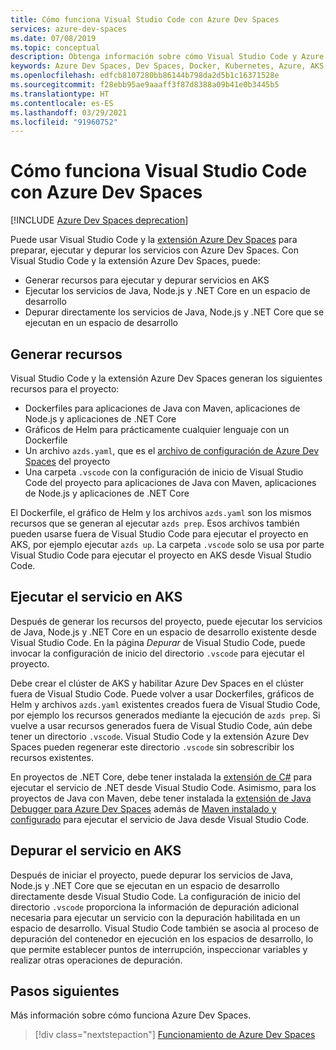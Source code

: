 ```yaml
---
title: Cómo funciona Visual Studio Code con Azure Dev Spaces
services: azure-dev-spaces
ms.date: 07/08/2019
ms.topic: conceptual
description: Obtenga información sobre cómo Visual Studio Code y Azure Dev Spaces ayudan a depurar y a iterar rápidamente las aplicaciones de Kubernetes
keywords: Azure Dev Spaces, Dev Spaces, Docker, Kubernetes, Azure, AKS, Azure Kubernetes Service, contenedores
ms.openlocfilehash: edfcb8107280bb86144b798da2d5b1c16371528e
ms.sourcegitcommit: f28ebb95ae9aaaff3f87d8388a09b41e0b3445b5
ms.translationtype: HT
ms.contentlocale: es-ES
ms.lasthandoff: 03/29/2021
ms.locfileid: "91960752"
---
```

# <a name="how-visual-studio-code-works-with-azure-dev-spaces"></a>Cómo funciona Visual Studio Code con Azure Dev Spaces

[!INCLUDE [Azure Dev Spaces deprecation](../../includes/dev-spaces-deprecation.md)]

Puede usar Visual Studio Code y la [extensión Azure Dev Spaces][azds-extension] para preparar, ejecutar y depurar los servicios con Azure Dev Spaces. Con Visual Studio Code y la extensión Azure Dev Spaces, puede:

* Generar recursos para ejecutar y depurar servicios en AKS
* Ejecutar los servicios de Java, Node.js y .NET Core en un espacio de desarrollo
* Depurar directamente los servicios de Java, Node.js y .NET Core que se ejecutan en un espacio de desarrollo

## <a name="generate-assets"></a>Generar recursos

Visual Studio Code y la extensión Azure Dev Spaces generan los siguientes recursos para el proyecto:

* Dockerfiles para aplicaciones de Java con Maven, aplicaciones de Node.js y aplicaciones de .NET Core
* Gráficos de Helm para prácticamente cualquier lenguaje con un Dockerfile
* Un archivo `azds.yaml`, que es el [archivo de configuración de Azure Dev Spaces][azds-yaml] del proyecto
* Una carpeta `.vscode` con la configuración de inicio de Visual Studio Code del proyecto para aplicaciones de Java con Maven, aplicaciones de Node.js y aplicaciones de .NET Core

El Dockerfile, el gráfico de Helm y los archivos `azds.yaml` son los mismos recursos que se generan al ejecutar `azds prep`. Esos archivos también pueden usarse fuera de Visual Studio Code para ejecutar el proyecto en AKS, por ejemplo ejecutar `azds up`. La carpeta `.vscode` solo se usa por parte Visual Studio Code para ejecutar el proyecto en AKS desde Visual Studio Code.

## <a name="run-your-service-in-aks"></a>Ejecutar el servicio en AKS

Después de generar los recursos del proyecto, puede ejecutar los servicios de Java, Node.js y .NET Core en un espacio de desarrollo existente desde Visual Studio Code. En la página *Depurar* de Visual Studio Code, puede invocar la configuración de inicio del directorio `.vscode` para ejecutar el proyecto.

Debe crear el clúster de AKS y habilitar Azure Dev Spaces en el clúster fuera de Visual Studio Code. Puede volver a usar Dockerfiles, gráficos de Helm y archivos `azds.yaml` existentes creados fuera de Visual Studio Code, por ejemplo los recursos generados mediante la ejecución de `azds prep`. Si vuelve a usar recursos generados fuera de Visual Studio Code, aún debe tener un directorio `.vscode`. Visual Studio Code y la extensión Azure Dev Spaces pueden regenerar este directorio `.vscode` sin sobrescribir los recursos existentes.

En proyectos de .NET Core, debe tener instalada la [extensión de C#][csharp-extension] para ejecutar el servicio de .NET desde Visual Studio Code. Asimismo, para los proyectos de Java con Maven, debe tener instalada la [extensión de Java Debugger para Azure Dev Spaces][java-extension] además de [Maven instalado y configurado][maven] para ejecutar el servicio de Java desde Visual Studio Code.

## <a name="debug-your-service-in-aks"></a>Depurar el servicio en AKS

Después de iniciar el proyecto, puede depurar los servicios de Java, Node.js y .NET Core que se ejecutan en un espacio de desarrollo directamente desde Visual Studio Code. La configuración de inicio del directorio `.vscode` proporciona la información de depuración adicional necesaria para ejecutar un servicio con la depuración habilitada en un espacio de desarrollo. Visual Studio Code también se asocia al proceso de depuración del contenedor en ejecución en los espacios de desarrollo, lo que permite establecer puntos de interrupción, inspeccionar variables y realizar otras operaciones de depuración.

## <a name="next-steps"></a>Pasos siguientes

Más información sobre cómo funciona Azure Dev Spaces.

> [!div class="nextstepaction"]
> [Funcionamiento de Azure Dev Spaces](how-dev-spaces-works.md)

[azds-extension]: https://marketplace.visualstudio.com/items?itemName=azuredevspaces.azds
[azds-yaml]: how-dev-spaces-works-prep.md#prepare-your-code
[csharp-extension]: https://marketplace.visualstudio.com/items?itemName=ms-dotnettools.csharp
[java-extension]: https://marketplace.visualstudio.com/items?itemName=vscjava.vscode-java-debugger-azds
[maven]: https://maven.apache.org
